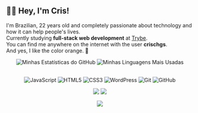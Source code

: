 ## 👋🏻 Hey, I'm Cris!

I'm Brazilian, 22 years old and completely passionate about technology and how it can help people's lives.<br>Currently studying <b>full-stack web development</b> at <a href="https://www.betrybe.com/">Trybe</a>.<br>
You can find me anywhere on the internet with the user <b>crischgs</b>.<br>
And yes, I like the color orange. 🧡

<!-- GITHUB STATUS -->
<div align="center">
  
  <img alt="Minhas Estatísticas do GitHub" src="https://github-readme-stats-steel-omega.vercel.app/api?username=crischgs&show_icons=true&include_all_commits=true&count_private=true&cache_seconds=1800&icon_color=ff4500&title_color=ff4500&text_color=ffffff&bg_color=0d1117&hide_border=true" />
  <img alt="Minhas Linguagens Mais Usadas" src="https://github-readme-stats-steel-omega.vercel.app/api/top-langs/?username=crischgs&layout=compact&icon_color=ff45000&title_color=ff4500&text_color=ffffff&bg_color=0d1117&hide_border=true" />
  
</div>

<br>

<!-- TECNOLOGIAS -->
<div align="center">

![JavaScript](https://img.shields.io/badge/-JavaScript-%23ff4500?style=flat-square&logo=javascript&logoColor=%23fff)
![HTML5](https://img.shields.io/badge/-HTML5-%23ff4500?style=flat-square&logo=html5&logoColor=%23fff)
![CSS3](https://img.shields.io/badge/-CSS3-%23ff4500?style=flat-square&logo=css3&logoColor=%23fff)
![WordPress](https://img.shields.io/badge/-WordPress-%23ff4500?style=flat-square&logo=wordpress)
![Git](https://img.shields.io/badge/-Git-%23ff4500?style=flat-square&logo=git&logoColor=%23fff)
![GitHub](https://img.shields.io/badge/-GitHub-%23ff4500?style=flat-square&logo=github&logoColor=%23fff)

</div>

<!-- REDES SOCIAIS -->
<div align="center">
  
  <a href="https://www.linkedin.com/in/crischgs/" target="_blank"><img src="https://img.shields.io/badge/-LinkedIn-%23ff4500?style=for-the-badge&logo=linkedin&logoColor=white" target="_blank"></a>
  <a href="mailto:crischagase@gmail.com" target="_blank"><img src="https://img.shields.io/badge/Gmail-ff4500?style=for-the-badge&logo=gmail&logoColor=white" target="_blank"></a>
  
  ![](https://visitor-badge.glitch.me/badge?page_id=crischgs&left_color=%23ff4500&right_color=%23ff4500)

</div>
